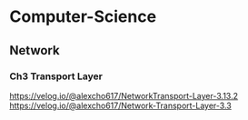 # Computer-Science

## Network
### Ch3 Transport Layer
https://velog.io/@alexcho617/NetworkTransport-Layer-3.13.2
https://velog.io/@alexcho617/Network-Transport-Layer-3.3
